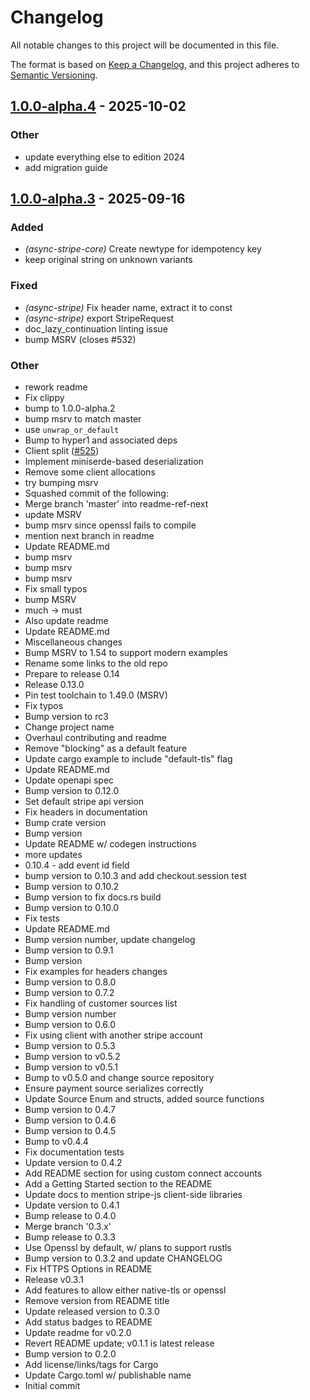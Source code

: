 # Changelog
All notable changes to this project will be documented in this file.

The format is based on [Keep a Changelog](https://keepachangelog.com/en/1.0.0/),
and this project adheres to [Semantic Versioning](https://semver.org/spec/v2.0.0.html).


## [1.0.0-alpha.4](https://github.com/arlyon/async-stripe/compare/async-stripe-v1.0.0-alpha.3...async-stripe-v1.0.0-alpha.4) - 2025-10-02

### Other

- update everything else to edition 2024
- add migration guide

## [1.0.0-alpha.3](https://github.com/arlyon/async-stripe/compare/async-stripe-v1.0.0-alpha.2...async-stripe-v1.0.0-alpha.3) - 2025-09-16

### Added

- *(async-stripe-core)* Create newtype for idempotency key
- keep original string on unknown variants

### Fixed

- *(async-stripe)* Fix header name, extract it to const
- *(async-stripe)* export StripeRequest
- doc_lazy_continuation linting issue
- bump MSRV (closes #532)

### Other

- rework readme
- Fix clippy
- bump to 1.0.0-alpha.2
- bump msrv to match master
- use `unwrap_or_default`
- Bump to hyper1 and associated deps
- Client split ([#525](https://github.com/arlyon/async-stripe/pull/525))
- Implement miniserde-based deserialization
- Remove some client allocations
- try bumping msrv
- Squashed commit of the following:
- Merge branch 'master' into readme-ref-next
- update MSRV
- bump msrv since openssl fails to compile
- mention next branch in readme
- Update README.md
- bump msrv
- bump msrv
- bump msrv
- Fix small typos
- bump MSRV
- much -> must
- Also update readme
- Update README.md
- Miscellaneous changes
- Bump MSRV to 1.54 to support modern examples
- Rename some links to the old repo
- Prepare to release 0.14
- Release 0.13.0
- Pin test toolchain to 1.49.0 (MSRV)
- Fix typos
- Bump version to rc3
- Change project name
- Overhaul contributing and readme
- Remove "blocking" as a default feature
- Update cargo example to include "default-tls" flag
- Update README.md
- Update openapi spec
- Bump version to 0.12.0
- Set default stripe api version
- Fix headers in documentation
- Bump crate version
- Bump version
- Update README w/ codegen instructions
- more updates
- 0.10.4 - add event id field
- bump version to 0.10.3 and add checkout.session test
- Bump version to 0.10.2
- Bump version to fix docs.rs build
- Bump version to 0.10.0
- Fix tests
- Update README.md
- Bump version number, update changelog
- Bump version to 0.9.1
- Bump version
- Fix examples for headers changes
- Bump version to 0.8.0
- Bump version to 0.7.2
- Fix handling of customer sources list
- Bump version number
- Bump version to 0.6.0
- Fix using client with another stripe account
- Bump version to 0.5.3
- Bump version to v0.5.2
- Bump version to v0.5.1
- Bump to v0.5.0 and change source repository
- Ensure payment source serializes correctly
- Update Source Enum and structs, added source functions
- Bump version to 0.4.7
- Bump version to 0.4.6
- Bump version to 0.4.5
- Bump to v0.4.4
- Fix documentation tests
- Update version to 0.4.2
- Add README section for using custom connect accounts
- Add a Getting Started section to the README
- Update docs to mention stripe-js client-side libraries
- Update version to 0.4.1
- Bump release to 0.4.0
- Merge branch '0.3.x'
- Bump release to 0.3.3
- Use Openssl by default, w/ plans to support rustls
- Bump version to 0.3.2 and update CHANGELOG
- Fix HTTPS Options in README
- Release v0.3.1
- Add features to allow either native-tls or openssl
- Remove version from README title
- Update released version to 0.3.0
- Add status badges to README
- Update readme for v0.2.0
- Revert README update; v0.1.1 is latest release
- Bump version to 0.2.0
- Add license/links/tags for Cargo
- Update Cargo.toml w/ publishable name
- Initial commit
